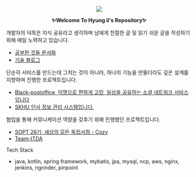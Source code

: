 <div align=center>
<a href="https://hits.seeyoufarm.com"><img src="https://hits.seeyoufarm.com/api/count/incr/badge.svg?url=https%3A%2F%2Fgithub.chttps%2F%2Fgithub.com%2FHyung1Jung%2FHyung1Jung.gitom%2Fgjbae1212%2Fhit-counter&count_bg=%2379C83D&title_bg=%23555555&icon=&icon_color=%23E7E7E7&title=hits&edge_flat=false"/></a>
</div>

<p align="center"><b>✨Welcome To Hyung il's Repository✨</b></p>

개발자의 덕목은 지식 공유라고 생각하며 남에게 친절한 글 및 읽기 쉬운 글을 작성하기 위해 매일 노력하고 있습니다.
- [공부한 것들 문서화](https://github.com/Hyung1Jung/LearnKit)
- [기술 블로그](https://junghyungil.tistory.com/)

단순히 서비스를 만드는데 그치는 것이 아니라, 하나의 기능을 만들더라도 깊은 설계를 지향하며 진행한 프로젝트입니다.
- [Black-postoffice, 익명으로 편하게 고민, 일상을 공유하는 소셜 네트워크 서비스입니다](https://github.com/f-lab-edu/black-postoffice)
- [SKHU 인사 정보 관리 시스템입니다.](https://github.com/Hyung1Jung/skhu-Info-management-system)

협업을 통해 커뮤니케이션 역량을 갖추기 위해 진행했던 프로젝트입니다.
- [SOPT 26기, 세상의 모든 독립서점 - Cozy](https://github.com/OurCozy/cozy-server)
- [Team-ITDA](https://github.com/Team-ITDA/studyhub)

Tech Stack
 - java, kotlin, spring framework, mybatis, jpa, mysql, ncp, aws, nginx, jenkins, ngrinder, pinpoint

<!--
**Hyung1Jung/Hyung1Jung** is a ✨ _special_ ✨ repository because its `README.md` (this file) appears on your GitHub profile.



Here are some ideas to get you started:

- 🔭 I’m currently working on ...
- 🌱 I’m currently learning ...
- 👯 I’m looking to collaborate on ...
- 🤔 I’m looking for help with ...
- 💬 Ask me about ...
- 📫 How to reach me: ...
- 😄 Pronouns: ...
- ⚡ Fun fact: ...
-->
